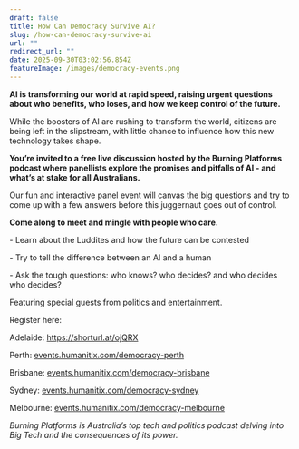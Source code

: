 ```yaml
---
draft: false
title: How Can Democracy Survive AI?
slug: /how-can-democracy-survive-ai
url: ""
redirect_url: ""
date: 2025-09-30T03:02:56.854Z
featureImage: /images/democracy-events.png
---
```

**AI is transforming our world at rapid speed, raising urgent questions about who benefits, who loses, and how we keep control of the future.**

While the boosters of AI are rushing to transform the world, citizens are being left in the slipstream, with little chance to influence how this new technology takes shape.

**You’re invited to a free live discussion hosted by the Burning Platforms podcast where panellists explore the promises and pitfalls of AI - and what’s at stake for all Australians.**

Our fun and interactive panel event will canvas the big questions and try to come up with a few answers before this juggernaut goes out of control.

**Come along to meet and mingle with people who care.**

\- Learn about the Luddites and how the future can be contested

\- Try to tell the difference between an AI and a human

\- Ask the tough questions: who knows? who decides? and who decides who decides?

Featuring special guests from politics and entertainment.

Register here:

Adelaide: <https://shorturl.at/ojQRX>

Perth: [events.humanitix.com/democracy-perth](https://events.humanitix.com/democracy-perth)

Brisbane: [events.humanitix.com/democracy-brisbane](https://events.humanitix.com/democracy-brisbane)

Sydney: [events.humanitix.com/democracy-sydney](https://events.humanitix.com/democracy-sydney)

Melbourne: [events.humanitix.com/democracy-melbourne](https://events.humanitix.com/democracy-melbourne)

*Burning Platforms is Australia’s top tech and politics podcast delving into Big Tech and the consequences of its power.*